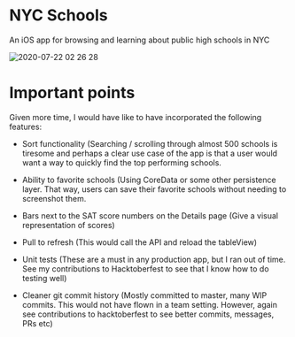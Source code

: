 NYC Schools
===================
An iOS app for browsing and learning about public high schools in NYC

![2020-07-22 02 26 28](https://user-images.githubusercontent.com/7976757/88142469-89d94400-cbc3-11ea-813d-818c22bf1500.gif)

Important points
===================
Given more time, I would have like to have incorporated the following features:

- Sort functionality (Searching / scrolling through almost 500 schools is tiresome and perhaps a clear use case of the app is that a user would want a way to quickly find the top performing schools.
- Ability to favorite schools (Using CoreData or some other persistence layer. That way, users can save their favorite schools without needing to screenshot them.
- Bars next to the SAT score numbers on the Details page (Give a visual representation of scores)
- Pull to refresh (This would call the API and reload the tableView)

- Unit tests (These are a must in any production app, but I ran out of time. See my contributions to Hacktoberfest to see that I know how to do testing well)
- Cleaner git commit history (Mostly committed to master, many WIP commits. This would not have flown in a team setting. However, again see contributions to hacktoberfest to see better commits, messages, PRs etc)
